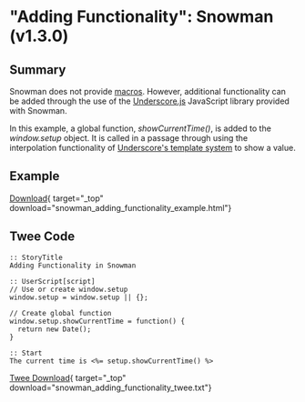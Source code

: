 # "Adding Functionality": Snowman (v1.3.0)

## Summary

Snowman does not provide [macros](../../terms/terms_macros.md). However, additional functionality can be added through the use of the [Underscore.js](https://underscorejs.org/) JavaScript library provided with Snowman.

In this example, a global function, *showCurrentTime()*, is added to the *window.setup* object. It is called in a passage through using the interpolation functionality of [Underscore's template system](https://underscorejs.org/#template) to show a value.

## Example

[Download](snowman_adding_functionality_example.html){ target="_top" download="snowman_adding_functionality_example.html"}

## Twee Code

```twee
:: StoryTitle
Adding Functionality in Snowman

:: UserScript[script]
// Use or create window.setup
window.setup = window.setup || {};

// Create global function
window.setup.showCurrentTime = function() {
  return new Date();
}

:: Start
The current time is <%= setup.showCurrentTime() %>

```

[Twee Download](snowman_adding_functionality_twee.txt){ target="_top" download="snowman_adding_functionality_twee.txt"}
